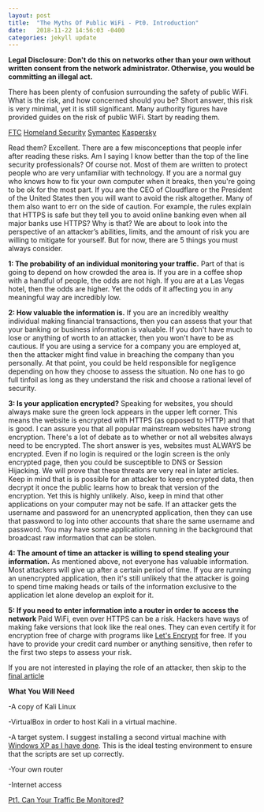 ```yaml
---
layout: post
title:  "The Myths Of Public WiFi - Pt0. Introduction"
date:   2018-11-22 14:56:03 -0400
categories: jekyll update
---
```


<b>Legal Disclosure: Don't do this on networks other than your own without written consent from the network administrator. Otherwise, you would be committing an illegal act.</b>

There has been plenty of confusion surrounding the safety of public WiFi. What is the risk, and how concerned should you be? Short answer, this risk is very minimal, yet it is still significant. Many authority figures have provided guides on the risk of public WiFi. Start by reading them.

[FTC][ftc]
[Homeland Security][dhs]
[Symantec][symantec]
[Kaspersky][kaspersky]

Read them? Excellent. There are a few misconceptions that people infer after reading these risks. Am I saying I know better than the top of the line security professionals? Of course not. Most of them are written to protect people who are very unfamiliar with technology. If you are a normal guy who knows how to fix your own computer when it breaks, then you're going to be ok for the most part. If you are the CEO of Cloudflare or the President of the United States then you will want to avoid the risk altogether. Many of them also want to err on the side of caution. For example, the rules explain that HTTPS is safe but they tell you to avoid online banking even when all major banks use HTTPS? Why is that? We are about to look into the perspective of an attacker’s abilities, limits, and the amount of risk you are willing to mitigate for yourself. But for now, there are 5 things you must always consider.

<b>1: The probability of an individual monitoring your traffic.</b>
Part of that is going to depend on how crowded the area is. If you are in a coffee shop with a handful of people, the odds are not high. If you are at a Las Vegas hotel, then the odds are higher. Yet the odds of it affecting you in any meaningful way are incredibly low.

<b>2: How valuable the information is.</b>
If you are an incredibly wealthy individual making financial transactions, then you can assess that your that your banking or business information is valuable. If you don't have much to lose or anything of worth to an attacker, then you won't have to be as cautious. If you are using a service for a company you are employed at, then the attacker might find value in breaching the company than you personally. At that point, you could be held responsible for negligence depending on how they choose to assess the situation. No one has to go full tinfoil as long as they understand the risk and choose a rational level of security.

<b>3: Is your application encrypted?</b>
Speaking for websites, you should always make sure the green lock appears in the upper left corner. This means the website is encrypted with HTTPS (as opposed to HTTP) and that is good. I can assure you that all popular mainstream websites have strong encryption. There's a lot of debate as to whether or not all websites always need to be encrypted. The short answer is yes, websites must ALWAYS be encrypted. Even if no login is required or the login screen is the only encrypted page, then you could be susceptible to DNS or Session Hijacking. We will prove that these threats are very real in later articles. Keep in mind that is is possible for an attacker to keep encrypted data, then decrypt it once the public learns how to break that version of the encryption. Yet this is highly unlikely. Also, keep in mind that other applications on your computer may not be safe. If an attacker gets the username and password for an unencrypted application, then they can use that password to log into other accounts that share the same username and password. You may have some applications running in the background that broadcast raw information that can be stolen.

<b>4: The amount of time an attacker is willing to spend stealing your information.</b>
As mentioned above, not everyone has valuable information. Most attackers will give up after a certain period of time. If you are running an unencrypted application, then it's still unlikely that the attacker is going to spend time making heads or tails of the information exclusive to the application let alone develop an exploit for it.

<b>5: If you need to enter information into a router in order to access the network</b>
Paid WiFi, even over HTTPS can be a risk. Hackers have ways of making fake versions that look like the real ones. They can even certify it for encryption free of charge with programs like [Let's  Encrypt][lets-encrypt] for free. If you have to provide your credit card number or anything sensitive, then refer to the first two steps to assess your risk.

If you are not interested in playing the role of an attacker, then skip to the [final article][part-6]

<b>What You Will Need</b>

-A copy of Kali Linux

-VirtualBox in order to host Kali in a virtual machine.

-A target system. I suggest installing a second virtual machine with [Windows XP as I have done][first-hack-pt1]. This is the ideal testing environment to ensure that the scripts are set up correctly.

-Your own router

-Internet access

[Pt1. Can Your Traffic Be Monitored?][part-1]

[lets-encrypt]: https://letsencrypt.org
[first-hack-pt1]: https://danielloosec.github.io/blog/jekyll/update/2018/04/16/MS08_067_Part_1.html
[part-1]: https://danielloosec.github.io/blog/jekyll/update/2018/11/22/PublicWifiMyths_Part_1.html
[part-6]: https://danielloosec.github.io/blog/jekyll/update/2018/11/22/PublicWifiMyths_Part_6.html
[ftc]: https://www.consumer.ftc.gov/articles/0014-tips-using-public-wi-fi-networks
[dhs]: https://www.dhs.gov/sites/default/files/publications/Best%20Practices%20for%20Using%20Public%20WiFi.pdf
[symantec]: https://us.norton.com/internetsecurity-wifi-public-wi-fi-security-101-what-makes-public-wi-fi-vulnerable-to-attack-and-how-to-stay-safe.html
[kaspersky]: https://usa.kaspersky.com/resource-center/preemptive-safety/public-wifi
